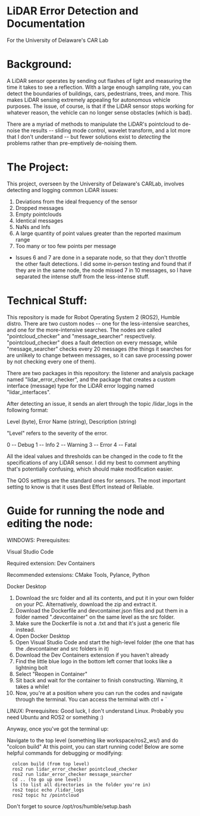 # LiDAR Error Detection and Documentation
For the University of Delaware's CAR Lab

# Background:
A LiDAR sensor operates by sending out flashes of light and measuring the time it takes to see a reflection. With a large enough sampling rate, you can detect the boundaries of buildings, cars, pedestrians, trees, and more. This makes LiDAR sensing extremely appealing for autonomous vehicle purposes. The issue, of course, is that if the LiDAR sensor stops working for whatever reason, the vehicle can no longer sense obstacles (which is bad). 

There are a myriad of methods to manipulate the LiDAR's pointcloud to de-noise the results -- sliding mode control, wavelet transform, and a lot more that I don't understand -- but fewer solutions exist to _detecting_ the problems rather than pre-emptively de-noising them. 

# The Project:
This project, overseen by the University of Delaware's CARLab, involves detecting and logging common LiDAR issues:

1. Deviations from the ideal frequency of the sensor
2. Dropped messages
3. Empty pointclouds
4. Identical messages
5. NaNs and Infs
6. A large quantity of point values greater than the reported maximum range
7. Too many or too few points per message

* Issues 6 and 7 are done in a separate node, so that they don't throttle the other fault detections. I did some in-person testing and found that if they are in the same node, the node missed 7 in 10 messages, so I have separated the intense stuff from the less-intense stuff.


# Technical Stuff:

This repository is made for Robot Operating System 2 (ROS2), Humble distro. There are two custom nodes -- one for the less-intensive searches, and one for the more-intensive searches. The nodes are called "pointcloud_checker" and "message_searcher" respectively. "pointcloud_checker" does a fault detection on every message, while "message_searcher" checks every 20 messages (the things it searches for are unlikely to change between messages, so it can save processing power by not checking every one of them).

There are two packages in this repository: the listener and analysis package named "lidar_error_checker", and the package that creates a custom interface (message) type for the LiDAR error logging named "lidar_interfaces".

After detecting an issue, it sends an alert through the topic /lidar_logs in the following format:

Level (byte), Error Name (string), Description (string)

"Level" refers to the severity of the error.


0 -- Debug
1 -- Info
2 -- Warning
3 -- Error
4 -- Fatal

All the ideal values and thresholds can be changed in the code to fit the specifications of any LiDAR sensor. I did my best to comment anything that's potentially confusing, which should make modification easier.

The QOS settings are the standard ones for sensors. The most important setting to know is that it uses Best Effort instead of Reliable.

# Guide for running the node and editing the node:
WINDOWS:
Prerequisites:

  Visual Studio Code
    
   Required extension: Dev Containers
   
   Recommended extensions: CMake Tools, Pylance, Python
    
  Docker Desktop

1. Download the src folder and all its contents, and put it in your own folder on your PC. Alternatively, download the zip and extract it.
2. Download the Dockerfile and devcontainer.json files and put them in a folder named ".devcontainer" on the same level as the src folder.
3. Make sure the Dockerfile is not a .txt and that it's just a generic file instead.
4. Open Docker Desktop
5. Open Visual Studio Code and start the high-level folder (the one that has the .devcontainer and src folders in it)
6. Download the Dev Containers extension if you haven't already
7. Find the little blue logo in the bottom left corner that looks like a lightning bolt
8. Select "Reopen in Container"
9. Sit back and wait for the container to finish constructing. Warning, it takes a while!
10. Now, you're at a position where you can run the codes and navigate through the terminal. You can access the terminal with ctrl + ` 


LINUX:
Prerequisites:
   Good luck, I don't understand Linux. Probably you need Ubuntu and ROS2 or something :)



Anyway, once you've got the terminal up:

Navigate to the top level (something like workspace/ros2_ws/) and do "colcon build"
At this point, you can start running code! Below are some helpful commands for debugging or modifying:

      colcon build (from top level)
      ros2 run lidar_error_checker pointcloud_checker
      ros2 run lidar_error_checker message_searcher
      cd .. (to go up one level)
      ls (to list all directories in the folder you're in)
      ros2 topic echo /lidar_logs
      ros2 topic hz /pointcloud
Don't forget to   source /opt/ros/humble/setup.bash
